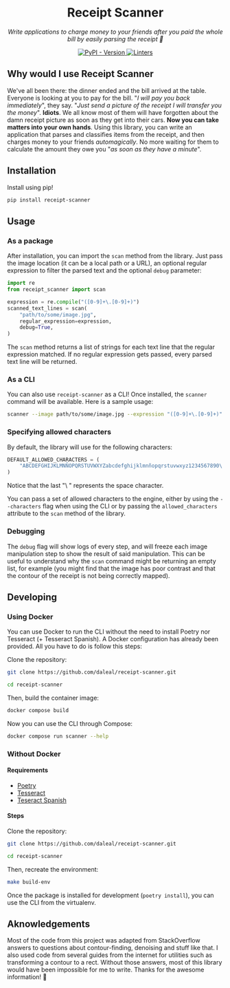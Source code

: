 <h1 align="center">Receipt Scanner</h1>

<p align="center">
    <em>
        Write applications to charge money to your friends after you paid the whole bill by easily parsing the receipt 💸
    </em>
</p>

<p align="center">
<a href="https://pypi.org/project/receipt-scanner" target="_blank">
    <img src="https://img.shields.io/pypi/v/receipt-scanner?label=version&logo=python&logoColor=%23fff&color=306998" alt="PyPI - Version">
</a>
<a href="https://github.com/daleal/receipt-scanner/actions?query=workflow%3Alinters" target="_blank">
    <img src="https://img.shields.io/github/workflow/status/daleal/receipt-scanner/linters?label=linters&logo=github" alt="Linters">
</a>
</p>

## Why would I use Receipt Scanner

We've all been there: the dinner ended and the bill arrived at the table. Everyone is looking at you to pay for the bill. "_I will pay you back immediately_", they say. "_Just send a picture of the receipt I will transfer you the money_". **Idiots**. We all know most of them will have forgotten about the damn receipt picture as soon as they get into their cars. **Now you can take matters into your own hands**. Using this library, you can write an application that parses and classifies items from the receipt, and then charges money to your friends _automagically_. No more waiting for them to calculate the amount they owe you "_as soon as they have a minute_".

## Installation

Install using pip!

```sh
pip install receipt-scanner
```

## Usage

### As a package

After installation, you can import the `scan` method from the library. Just pass the image location (it can be a local path or a URL), an optional regular expression to filter the parsed text and the optional `debug` parameter:

```py
import re
from receipt_scanner import scan

expression = re.compile("([0-9]+\.[0-9]+)")
scanned_text_lines = scan(
    "path/to/some/image.jpg",
    regular_expression=expression,
    debug=True,
)
```

The `scan` method returns a list of strings for each text line that the regular expression matched. If no regular expression gets passed, every parsed text line will be returned.

### As a CLI

You can also use `receipt-scanner` as a CLI! Once installed, the `scanner` command will be available. Here is a sample usage:

```sh
scanner --image path/to/some/image.jpg --expression "([0-9]+\.[0-9]+)" --debug
```

### Specifying allowed characters

By default, the library will use for the following characters:

```py
DEFAULT_ALLOWED_CHARACTERS = (
    "ABCDEFGHIJKLMNÑOPQRSTUVWXYZabcdefghijklmnñopqrstuvwxyz1234567890\ "
)
```

Notice that the last "\ " represents the space character.

You can pass a set of allowed characters to the engine, either by using the `--characters` flag when using the CLI or by passing the `allowed_characters` attribute to the `scan` method of the library.

### Debugging

The `debug` flag will show logs of every step, and will freeze each image manipulation step to show the result of said manipulation. This can be useful to understand why the `scan` command might be returning an empty list, for example (you might find that the image has poor contrast and that the contour of the receipt is not being correctly mapped).

## Developing

### Using Docker

You can use Docker to run the CLI without the need to install Poetry nor Tesseract (+ Tesseract Spanish). A Docker configuration has already been provided. All you have to do is follow this steps:

Clone the repository:

```sh
git clone https://github.com/daleal/receipt-scanner.git

cd receipt-scanner
```

Then, build the container image:

```sh
docker compose build
```

Now you can use the CLI through Compose:

```sh
docker compose run scanner --help
```

### Without Docker

#### Requirements

- [Poetry](https://python-poetry.org)
- [Tesseract](https://tesseract-ocr.github.io/tessdoc/Installation.html)
- [Teseract Spanish](https://parzibyte.me/blog/2019/05/18/instalar-tesseract-ocr-idioma-espanol-ubuntu)

#### Steps

Clone the repository:

```sh
git clone https://github.com/daleal/receipt-scanner.git

cd receipt-scanner
```

Then, recreate the environment:

```sh
make build-env
```

Once the package is installed for development (`poetry install`), you can use the CLI from the virtualenv.

## Aknowledgements

Most of the code from this project was adapted from StackOverflow answers to questions about contour-finding, denoising and stuff like that. I also used code from several guides from the internet for utilities such as transforming a contour to a rect. Without those answers, most of this library would have been impossible for me to write. Thanks for the awesome information! 💖

